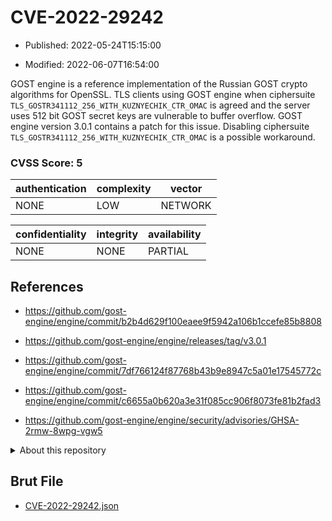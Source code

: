 # CVE-2022-29242

- Published: 2022-05-24T15:15:00

- Modified: 2022-06-07T16:54:00

GOST engine is a reference implementation of the Russian GOST crypto algorithms for OpenSSL. TLS clients using GOST engine when ciphersuite `TLS_GOSTR341112_256_WITH_KUZNYECHIK_CTR_OMAC` is agreed and the server uses 512 bit GOST secret keys are vulnerable to buffer overflow. GOST engine version 3.0.1 contains a patch for this issue. Disabling ciphersuite `TLS_GOSTR341112_256_WITH_KUZNYECHIK_CTR_OMAC` is a possible workaround.

### CVSS Score: **5**

| authentication | complexity | vector |
| --- | --- | --- |
| NONE | LOW | NETWORK |

| confidentiality | integrity | availability |
| --- | --- | --- |
| NONE | NONE | PARTIAL |

## References

* https://github.com/gost-engine/engine/commit/b2b4d629f100eaee9f5942a106b1ccefe85b8808

* https://github.com/gost-engine/engine/releases/tag/v3.0.1

* https://github.com/gost-engine/engine/commit/7df766124f87768b43b9e8947c5a01e17545772c

* https://github.com/gost-engine/engine/commit/c6655a0b620a3e31f085cc906f8073fe81b2fad3

* https://github.com/gost-engine/engine/security/advisories/GHSA-2rmw-8wpg-vgw5

<details>
<summary>About this repository</summary> 

  This repository is part of the project [Live Hack CVE](https://github.com/Live-Hack-CVE). Main website can be found [www.live-hack.org](https://www.live-hack.org) 
  
  Made by [Sn0wAlice](https://github.com/Sn0wAlice) for the people that care about security and need to have a feed of the latest CVEs. Hope you enjoy it, don't forget to star the repo and follow me on [Twitter](https://twitter.com/Sn0wAlice) and [Github](https://github.com/Sn0wAlice). And that is my [personnal website](https://www.alice-snow.me/)

  - [Home Page](https://github.com/Live-Hack-CVE)
  - [Framework](https://github.com/Live-Hack-CVE/cve-framework)
  - [CVE database](https://github.com/Live-Hack-CVE/full_database)
  - [Changelog](https://github.com/Live-Hack-CVE/Changelog)
</details>

## Brut File

* [CVE-2022-29242.json](https://raw.githubusercontent.com/Live-Hack-CVE/full_database/main/cves/2022/CVE-2022-29242.json)

